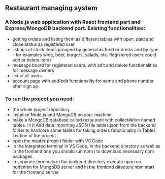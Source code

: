 ## Restaurant managing system 

### A Node.js web application with React frontend part and Express/MongoDB backend part. Existing functionalities: 
- getting orders and listing them as different tables with open, paid and close status as registered user
- listings of stock items grouped by general as food or drinks and by type - for examples wine, beer, burgers, salads, etc. Registered users could edit or delete items
- message board for registered users, with edit and delete functionalities for message owners
- list of all users
- account page with add/edit functionality for name and phone number after sign up

### To run the project you need:
- the whole project repository
- installed Node.js and MongoDB on your machine
- make a MongoDB database called restaurant with collect##ion named tables. In it Add data importing JSON file tables.json from the backend folder to hardcore some tables for taking orders functionality in Tables section of the project
- open the master project folder with VS Code
- in the integrated terminal in VS Code, in the backend directory as well as in the frontend one you should run npm i to download necessary npm packages
- in separate terminals in the backend directory execute npm run nodemon for MongoDB server and in the frontend directory npm start for the frontend server

